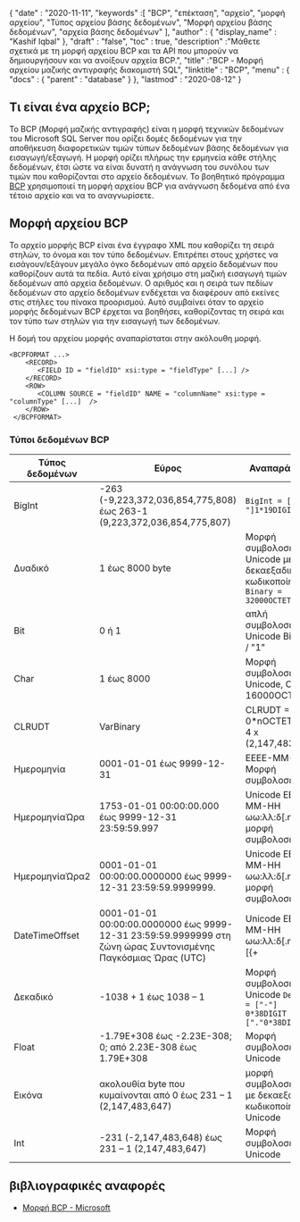 {
  "date" : "2020-11-11",
  "keywords" :[ "BCP", "επέκταση", "αρχείο", "μορφή αρχείου", "Τύπος αρχείου βάσης δεδομένων", "Μορφή αρχείου βάσης δεδομένων", "αρχεία βάσης δεδομένων" ],
  "author" : {
    "display_name" : "Kashif Iqbal"
},
  "draft" : "false",
  "toc" : true,
  "description" :"Μάθετε σχετικά με τη μορφή αρχείου BCP και τα API που μπορούν να δημιουργήσουν και να ανοίξουν αρχεία BCP.",
  "title" :"BCP - Μορφή αρχείου μαζικής αντιγραφής διακομιστή SQL",
  "linktitle" : "BCP",
  "menu" : {
    "docs" : {
      "parent" : "database"
}
},
  "lastmod" : "2020-08-12"
}

## Τι είναι ένα αρχείο BCP;

Το BCP (Μορφή μαζικής αντιγραφής) είναι η μορφή τεχνικών δεδομένων του Microsoft SQL Server που ορίζει δομές δεδομένων για την αποθήκευση διαφορετικών τιμών τύπων δεδομένων βάσης δεδομένων για εισαγωγή/εξαγωγή. Η μορφή ορίζει πλήρως την ερμηνεία κάθε στήλης δεδομένων, έτσι ώστε να είναι δυνατή η ανάγνωση του συνόλου των τιμών που καθορίζονται στο αρχείο δεδομένων. Το βοηθητικό πρόγραμμα [BCP](https://learn.microsoft.com/en-us/previous-versions/sql/sql-server-2008-r2/ms162802(v=sql.105)) χρησιμοποιεί τη μορφή αρχείου BCP για ανάγνωση δεδομένα από ένα τέτοιο αρχείο και να το αναγνωρίσετε.


## Μορφή αρχείου BCP

Το αρχείο μορφής BCP είναι ένα έγγραφο XML που καθορίζει τη σειρά στηλών, το όνομα και τον τύπο δεδομένων. Επιτρέπει στους χρήστες να εισάγουν/εξάγουν μεγάλο όγκο δεδομένων από αρχείο δεδομένων που καθορίζουν αυτά τα πεδία. Αυτό είναι χρήσιμο στη μαζική εισαγωγή τιμών δεδομένων από αρχεία δεδομένων. Ο αριθμός και η σειρά των πεδίων δεδομένων στο αρχείο δεδομένων ενδέχεται να διαφέρουν από εκείνες στις στήλες του πίνακα προορισμού. Αυτό συμβαίνει όταν το αρχείο μορφής δεδομένων BCP έρχεται να βοηθήσει, καθορίζοντας τη σειρά και τον τύπο των στηλών για την εισαγωγή των δεδομένων.

Η δομή του αρχείου μορφής αναπαρίσταται στην ακόλουθη μορφή.

```
<BCPFORMAT ...>
    <RECORD>
       <FIELD ID = "fieldID" xsi:type = "fieldType" [...] />
    </RECORD>
    <ROW>
       <COLUMN SOURCE = "fieldID" NAME = "columnName" xsi:type = "columnType" [...]  />
    </ROW>
 </BCPFORMAT>
```

### Τύποι δεδομένων BCP

|Τύπος δεδομένων|Εύρος|Αναπαράσταση|
---|---|---|
|BigInt|-263 (-9,223,372,036,854,775,808) έως 263-1 (9,223,372,036,854,775,807)|`BigInt = ["-"]1*19DIGIT`|
|Δυαδικό|1 έως 8000 byte|Μορφή συμβολοσειράς Unicode με δεκαεξαδική κωδικοποίηση `Binary = 32000OCTET`|
|Bit|0 ή 1|απλή συμβολοσειρά Unicode Bit = "0" / "1"|
|Char|1 έως 8000|Μορφή συμβολοσειράς Unicode, Char = 16000OCTET|
|CLRUDT|VarBinary|CLRUDT = 0*nOCTET με n = 4 x (2,147,483,647)|
|Ημερομηνία|0001-01-01 έως 9999-12-31|ΕΕΕΕ-ΜΜ-ΗΗ Μορφή συμβολοσειράς|
|ΗμερομηνίαΏρα|1753-01-01 00:00:00.000 έως 9999-12-31 23:59:59.997| Unicode ΕΕΕΕ-ΜΜ-ΗΗ ωω:λλ:δ[.nnn] μορφή συμβολοσειράς|
|ΗμερομηνίαΏρα2|0001-01-01 00:00:00.0000000 έως 9999-12-31 23:59:59.9999999.| Unicode ΕΕΕΕ-ΜΜ-ΗΗ ωω:λλ:δ[.nnnnnn] μορφή συμβολοσειράς|
|DateTimeOffset|0001-01-01 00:00:00.0000000 έως 9999-12-31 23:59:59.9999999 στη ζώνη ώρας Συντονισμένης Παγκόσμιας Ώρας (UTC)| Unicode ΕΕΕΕ-ΜΜ-ΗΗ ωω:λλ:δ[.nnnnnn] [{+|-}ωω:λλ] μορφή συμβολοσειράς|
|Δεκαδικό|-1038 + 1 έως 1038 – 1|Μορφή συμβολοσειράς Unicode `Decimal = ["-"] 0*38DIGIT ["."0*38DIGIT]`|
|Float|-1.79E+308 έως -2.23E-308; 0; από 2.23E-308 έως 1.79E+308|Μορφή συμβολοσειράς Unicode|
|Εικόνα|ακολουθία byte που κυμαίνονται από 0 έως 231 – 1 (2,147,483,647)|μορφή συμβολοσειράς με δεκαεξαδική κωδικοποίηση Unicode|
|Int|-231 (-2,147,483,648) έως 231 – 1 (2,147,483,647)|Μορφή συμβολοσειράς Unicode|

## βιβλιογραφικές αναφορές

* [Μορφή BCP - Microsoft](https://learn.microsoft.com/en-us/openspecs/sql_data_portability/ms-bcp/54965c4d-34c7-400d-b970-1007984315a5)

